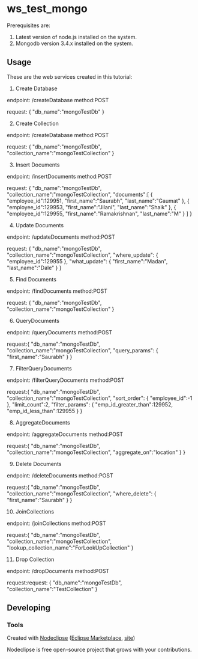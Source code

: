 

# ws_test_mongo

Prerequisites are:
  1. Latest version of node.js installed on the system.
  2. Mongodb version 3.4.x installed on the system.


## Usage
These are the web services created in this tutorial:

1. Create Database

  endpoint: /createDatabase
  method:POST

  request: {
    "db_name":"mongoTestDb"
  }

2. Create Collection

  endpoint: /createDatabase
  method:POST

  request: {
    "db_name":"mongoTestDb",
    "collection_name":"mongoTestCollection"
  }

3. Insert Documents

  endpoint: /insertDocuments
  method:POST

  request: {
    "db_name":"mongoTestDb",
    "collection_name":"mongoTestCollection",
    "documents":[
      {
        "employee_id":129951,
        "first_name":"Saurabh",
        "last_name":"Gaumat"
      },
      {
        "employee_id":129953,
        "first_name":"Jilani",
        "last_name":"Shaik"
      },
      {
        "employee_id":129955,
        "first_name":"Ramakrishnan",
        "last_name":"M"
      }
    ]
  }

4. Update Documents

  endpoint: /updateDocuments
  method:POST

  request: {
    "db_name":"mongoTestDb",
    "collection_name":"mongoTestCollection",
    "where_update":
    {
      "employee_id":129955
    },
    "what_update":
    {
      "first_name":"Madan",
      "last_name":"Dale"
    }
  }

5. Find Documents

  endpoint: /findDocuments
  method:POST

  request: {
    "db_name":"mongoTestDb",
    "collection_name":"mongoTestCollection"
  }

6. QueryDocuments

  endpoint: /queryDocuments
  method:POST

  request:{
    "db_name":"mongoTestDb",
    "collection_name":"mongoTestCollection",
    "query_params":
    {
      "first_name":"Saurabh"
    }
  }

7. FilterQueryDocuments

  endpoint: /filterQueryDocuments
  method:POST

  request:{
    "db_name":"mongoTestDb",
    "collection_name":"mongoTestCollection",
    "sort_order":
    {
      "employee_id":-1
    },
    "limit_count":2,
    "filter_params":
    {
      "emp_id_greater_than":129952,
      "emp_id_less_than":129955
    }
  }

8. AggregateDocuments

  endpoint: /aggregateDocuments
  method:POST

  request:{
    "db_name":"mongoTestDb",
    "collection_name":"mongoTestCollection",
    "aggregate_on":"location"
    }
  }

9. Delete Documents

  endpoint: /deleteDocuments
  method:POST

  request:{
    "db_name":"mongoTestDb",
    "collection_name":"mongoTestCollection",
    "where_delete":
    {
      "first_name":"Saurabh"
    }
  }

10. JoinCollections

  endpoint: /joinCollections
  method:POST

  request:{
    "db_name":"mongoTestDb",
    "collection_name":"mongoTestCollection",
    "lookup_collection_name":"ForLookUpCollection"
  }

11. Drop Collection

  endpoint: /dropDocuments
  method:POST

  request:request: {
    "db_name":"mongoTestDb",
    "collection_name":"TestCollection"
  }


## Developing



### Tools

Created with [Nodeclipse](https://github.com/Nodeclipse/nodeclipse-1)
 ([Eclipse Marketplace](http://marketplace.eclipse.org/content/nodeclipse), [site](http://www.nodeclipse.org))   

Nodeclipse is free open-source project that grows with your contributions.
